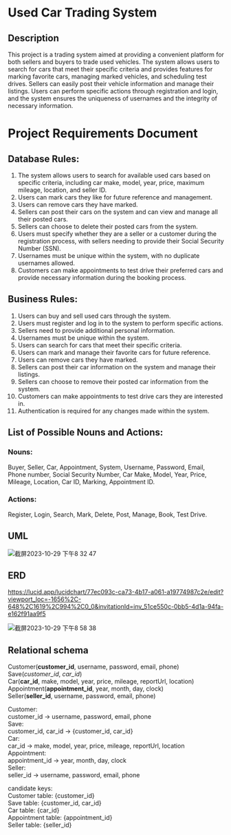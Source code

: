 # Used Car Trading System

## Description
This project is a trading system aimed at providing a convenient platform for both sellers and buyers to trade used vehicles. The system allows users to search for cars that meet their specific criteria and provides features for marking favorite cars, managing marked vehicles, and scheduling test drives. Sellers can easily post their vehicle information and manage their listings. Users can perform specific actions through registration and login, and the system ensures the uniqueness of usernames and the integrity of necessary information.

# Project Requirements Document

## Database Rules:

1. The system allows users to search for available used cars based on specific criteria, including car make, model, year, price, maximum mileage, location, and seller ID.
2. Users can mark cars they like for future reference and management.
3. Users can remove cars they have marked.
4. Sellers can post their cars on the system and can view and manage all their posted cars.
5. Sellers can choose to delete their posted cars from the system.
6. Users must specify whether they are a seller or a customer during the registration process, with sellers needing to provide their Social Security Number (SSN).
7. Usernames must be unique within the system, with no duplicate usernames allowed.
8. Customers can make appointments to test drive their preferred cars and provide necessary information during the booking process.

## Business Rules:

1. Users can buy and sell used cars through the system.
2. Users must register and log in to the system to perform specific actions.
3. Sellers need to provide additional personal information.
4. Usernames must be unique within the system.
5. Users can search for cars that meet their specific criteria.
6. Users can mark and manage their favorite cars for future reference.
7. Users can remove cars they have marked.
8. Sellers can post their car information on the system and manage their listings.
9. Sellers can choose to remove their posted car information from the system.
10. Customers can make appointments to test drive cars they are interested in.
11. Authentication is required for any changes made within the system.

## List of Possible Nouns and Actions:

### Nouns: 
Buyer, Seller, Car, Appointment, System, Username, Password, Email, Phone number, Social Security Number, Car Make, Model, Year, Price, Mileage, Location, Car ID, Marking, Appointment ID.

### Actions: 
Register, Login, Search, Mark, Delete, Post, Manage, Book, Test Drive.


## UML
![截屏2023-10-29 下午8 32 47](https://github.com/Gloaming02/Used-Car-Trading-System/assets/91642985/78c66fe3-6419-4992-a5a7-c68e8324a002)  

## ERD
https://lucid.app/lucidchart/77ec093c-ca73-4b17-a061-a19774987c2e/edit?viewport_loc=-1656%2C-648%2C1619%2C994%2C0_0&invitationId=inv_51ce550c-0bb5-4d1a-94fa-e162f91aa9f5  

![截屏2023-10-29 下午8 58 38](https://github.com/Gloaming02/Used-Car-Trading-System/assets/91642985/078c6c36-4cce-41b4-8526-0fd6ba3ae7e9)  

## Relational schema
Customer(**customer_id**, username, password, email, phone)  
Save(*customer_id*, *car_id*)  
Car(**car_id**, make, model, year, price, mileage, reportUrl, location)  
Appointment(**appointment_id**, year, month, day, clock)  
Seller(**seller_id**, username, password, email, phone)  

Customer:  
customer_id → username, password, email, phone  
Save:  
customer_id, car_id → {customer_id, car_id}  
Car:  
car_id → make, model, year, price, mileage, reportUrl, location  
Appointment:  
appointment_id → year, month, day, clock  
Seller:  
seller_id → username, password, email, phone  

candidate keys:  
Customer table: {customer_id}  
Save table: {customer_id, car_id}  
Car table: {car_id}  
Appointment table: {appointment_id}  
Seller table: {seller_id}  
